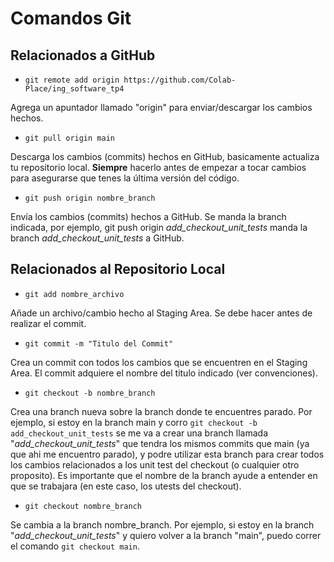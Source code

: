# Comandos Git

## Relacionados a GitHub

* `git remote add origin https://github.com/Colab-Place/ing_software_tp4`

Agrega un apuntador llamado "origin" para enviar/descargar los cambios hechos.

* `git pull origin main`

Descarga los cambios (commits) hechos en GitHub, basicamente actualiza tu repositorio local. **Siempre** hacerlo antes de empezar a tocar cambios para asegurarse que tenes la última versión del código.

* `git push origin nombre_branch`

Envía los cambios (commits) hechos a GitHub. Se manda la branch indicada, por ejemplo,  git push origin *add_checkout_unit_tests* manda la branch *add_checkout_unit_tests* a GitHub.

## Relacionados al Repositorio Local

* `git add nombre_archivo`

Añade un archivo/cambio hecho al Staging Area. Se debe hacer antes de realizar el commit.

* `git commit -m "Titulo del Commit"`

Crea un commit con todos los cambios que se encuentren en el Staging Area. El commit adquiere el nombre del titulo indicado (ver convenciones).


* `git checkout -b nombre_branch`

Crea una branch nueva sobre la branch donde te encuentres parado. Por ejemplo, si estoy en la branch main y corro `git checkout -b add_checkout_unit_tests` se me va a crear una branch llamada "*add_checkout_unit_tests*" que tendra los mismos commits que main (ya que ahi me encuentro parado), y podre utilizar esta branch para crear todos los cambios relacionados a los unit test del checkout (o cualquier otro proposito). Es importante que el nombre de la branch ayude a entender en que se trabajara (en este caso, los utests del checkout).

* `git checkout nombre_branch`

Se cambia a la branch nombre_branch.  Por ejemplo, si estoy en la branch "*add_checkout_unit_tests*" y quiero volver a la branch "main", puedo correr el comando `git checkout main`.